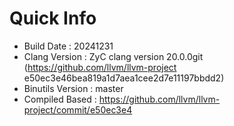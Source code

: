 # Quick Info
* Build Date : 20241231
* Clang Version : ZyC clang version 20.0.0git (https://github.com/llvm/llvm-project e50ec3e46bea819a1d7aea1cee2d7e11197bbdd2)
* Binutils Version : master
* Compiled Based : https://github.com/llvm/llvm-project/commit/e50ec3e4

